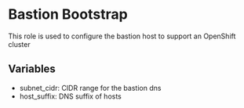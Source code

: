 # Bastion Bootstrap

This role is used to configure the bastion host to support an OpenShift cluster

## Variables

* subnet_cidr: CIDR range for the bastion dns
* host_suffix: DNS suffix of hosts